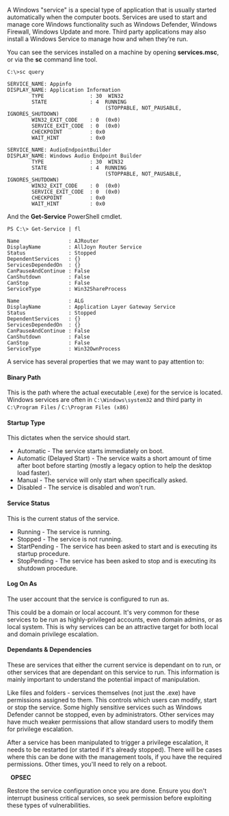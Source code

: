 A Windows "service" is a special type of application that is usually started automatically when the computer boots. Services are used to start and manage core Windows functionality such as Windows Defender, Windows Firewall, Windows Update and more. Third party applications may also install a Windows Service to manage how and when they're run.

You can see the services installed on a machine by opening **services.msc**, or via the **sc** command line tool.
```
C:\>sc query

SERVICE_NAME: Appinfo
DISPLAY_NAME: Application Information
        TYPE               : 30  WIN32
        STATE              : 4  RUNNING
                                (STOPPABLE, NOT_PAUSABLE, IGNORES_SHUTDOWN)
        WIN32_EXIT_CODE    : 0  (0x0)
        SERVICE_EXIT_CODE  : 0  (0x0)
        CHECKPOINT         : 0x0
        WAIT_HINT          : 0x0

SERVICE_NAME: AudioEndpointBuilder
DISPLAY_NAME: Windows Audio Endpoint Builder
        TYPE               : 30  WIN32
        STATE              : 4  RUNNING
                                (STOPPABLE, NOT_PAUSABLE, IGNORES_SHUTDOWN)
        WIN32_EXIT_CODE    : 0  (0x0)
        SERVICE_EXIT_CODE  : 0  (0x0)
        CHECKPOINT         : 0x0
        WAIT_HINT          : 0x0
```
  

And the **Get-Service** PowerShell cmdlet.
```
PS C:\> Get-Service | fl

Name                : AJRouter
DisplayName         : AllJoyn Router Service
Status              : Stopped
DependentServices   : {}
ServicesDependedOn  : {}
CanPauseAndContinue : False
CanShutdown         : False
CanStop             : False
ServiceType         : Win32ShareProcess

Name                : ALG
DisplayName         : Application Layer Gateway Service
Status              : Stopped
DependentServices   : {}
ServicesDependedOn  : {}
CanPauseAndContinue : False
CanShutdown         : False
CanStop             : False
ServiceType         : Win32OwnProcess
```
  

A service has several properties that we may want to pay attention to:

#### Binary Path

This is the path where the actual executable (.exe) for the service is located. Windows services are often in `C:\Windows\system32` and third party in `C:\Program Files` / `C:\Program Files (x86)`

#### Startup Type

This dictates when the service should start.

- Automatic - The service starts immediately on boot.
- Automatic (Delayed Start) - The service waits a short amount of time after boot before starting (mostly a legacy option to help the desktop load faster).
- Manual - The service will only start when specifically asked.
- Disabled - The service is disabled and won't run.

#### Service Status

This is the current status of the service.

- Running - The service is running.
- Stopped - The service is not running.
- StartPending - The service has been asked to start and is executing its startup procedure.
- StopPending - The service has been asked to stop and is executing its shutdown procedure.

#### Log On As

The user account that the service is configured to run as.

This could be a domain or local account. It's very common for these services to be run as highly-privileged accounts, even domain admins, or as local system. This is why services can be an attractive target for both local and domain privilege escalation.

#### Dependants & Dependencies

These are services that either the current service is dependant on to run, or other services that are dependant on this service to run. This information is mainly important to understand the potential impact of manipulation.

Like files and folders - services themselves (not just the .exe) have permissions assigned to them. This controls which users can modify, start or stop the service. Some highly sensitive services such as Windows Defender cannot be stopped, even by administrators. Other services may have much weaker permissions that allow standard users to modify them for privilege escalation.

After a service has been manipulated to trigger a privilege escalation, it needs to be restarted (or started if it's already stopped). There will be cases where this can be done with the management tools, if you have the required permissions. Other times, you'll need to rely on a reboot.

  **OPSEC**  
  
Restore the service configuration once you are done. Ensure you don't interrupt business critical services, so seek permission before exploiting these types of vulnerabilities.